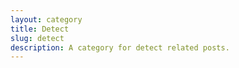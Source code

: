 ```yaml
---
layout: category
title: Detect
slug: detect
description: A category for detect related posts.
---
```

